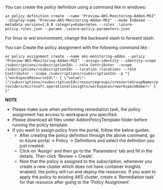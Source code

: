 You can create the policy definition using a command like in windows:

```az policy definition create --name "Preview-AKS-Monitoring-Addon-MSI" --display-name "Preview-AKS-Monitoring-Addon-MSI" --mode Indexed --metadata version=1.0.0 category=Kubernetes --rules .\azure-policy.rules.json --params .\azure-policy.parameters.json```

For linux or wsl environment, change the backward slash to forward slash.

You can Create the policy assignment with the following command like :

```az policy assignment create --name aks-monitoring-addon --policy "Preview-AKS-Monitoring-Addon-MSI" --assign-identity --identity-scope /subscriptions/<subscriptionId> --role Contributor --scope /subscriptions/<subscriptionId> --location <location> --role Contributor --scope /subscriptions/<subscriptionId> -p "{ \"workspaceResourceId\": { \"value\":  \"/subscriptions/<subscriptionId>/resourcegroups/<resourceGroupName>/providers/microsoft.operationalinsights/workspaces/<workspaceName>\" } }"```

**NOTE**

- Please make sure when performing remediation task, the policy assignment has access to workspace you specified.
- Please download all files under AddonPolicyTemplate folder before running the policy template.
- If you want to assign policy from the portal, follow the below guides:
    - After creating the policy definition through the above command, go to Azure portal -> Policy -> Definitions and select the definition you just created.
    - Click on 'Assign' and then go to the 'Parameters' tab and fill in the details. Then click 'Review + Create'.
    - Now that the policy is assigned to the subscription, whenever you create a new cluster which does not have container insights enabled, the policy will run and deploy the resources. If you want to apply the policy to existing AKS cluster, create a 'Remediation task' for that resource after going to the 'Policy Assignment'.
